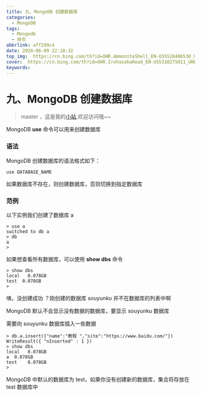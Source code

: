 ```yaml
---
title: 九、MongoDB 创建数据库
categories:
  - MongoDB
tags:
  - Mongodb
  - 命令
abbrlink: aff299c4
date: 2020-06-09 22:10:32
top_img:  https://cn.bing.com/th?id=OHR.AmmoniteShell_EN-US5528406530_UHD.jpg
cover:  https://cn.bing.com/th?id=OHR.IrohazakaRoad_EN-US5310275011_UHD.jpg
keywords:  
---
```

# 九、MongoDB 创建数据库
> master ，这是我的[小站](https://www.tryrun.top),欢迎访问哦~~

MongoDB **use** 命令可以用来创建数据库

### 语法

MongoDB 创建数据库的语法格式如下：

```
use DATABASE_NAME
```

如果数据库不存在，则创建数据库，否则切换到指定数据库

### 范例

以下实例我们创建了数据库 a

```
> use a
switched to db a
> db
a
>
```

如果想查看所有数据库，可以使用 **show dbs** 命令

```
> show dbs
local   0.078GB
test  0.078GB
> 
```

咦，没创建成功 ？刚创建的数据库 *souyunku* 并不在数据库的列表中啊

MongoDB 默认不会显示没有数据的数据库，要显示 souyunku 数据库

需要向 souyunku 数据库插入一些数据

```
> db.a.insert({"name":"教程 ","site":"https://www.baidu.com/"})
WriteResult({ "nInserted" : 1 })
> show dbs
local   0.078GB
a  0.078GB
test    0.078GB
>
```

MongoDB 中默认的数据库为 test，如果你没有创建新的数据库，集合将存放在 test 数据库中